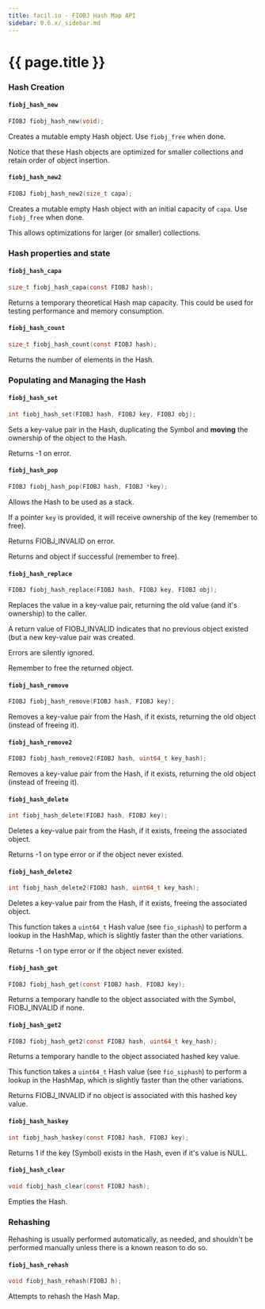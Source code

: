 ```yaml
---
title: facil.io - FIOBJ Hash Map API
sidebar: 0.6.x/_sidebar.md
---
```

# {{ page.title }}

### Hash Creation


#### `fiobj_hash_new`

```c
FIOBJ fiobj_hash_new(void);
```

Creates a mutable empty Hash object. Use `fiobj_free` when done.

Notice that these Hash objects are optimized for smaller collections and retain order of object insertion.

#### `fiobj_hash_new2`

```c
FIOBJ fiobj_hash_new2(size_t capa);
```

Creates a mutable empty Hash object with an initial capacity of `capa`. Use `fiobj_free` when done.

This allows optimizations for larger (or smaller) collections.


### Hash properties and state

#### `fiobj_hash_capa`

```c
size_t fiobj_hash_capa(const FIOBJ hash);
```

Returns a temporary theoretical Hash map capacity. This could be used for testing performance and memory consumption.

#### `fiobj_hash_count`

```c
size_t fiobj_hash_count(const FIOBJ hash);
```

Returns the number of elements in the Hash.

### Populating and Managing the Hash

#### `fiobj_hash_set`

```c
int fiobj_hash_set(FIOBJ hash, FIOBJ key, FIOBJ obj);
```

Sets a key-value pair in the Hash, duplicating the Symbol and **moving** the ownership of the object to the Hash.

Returns -1 on error.

#### `fiobj_hash_pop`

```c
FIOBJ fiobj_hash_pop(FIOBJ hash, FIOBJ *key);
```


Allows the Hash to be used as a stack.

If a pointer `key` is provided, it will receive ownership of the key (remember to free).

Returns FIOBJ_INVALID on error.

Returns and object if successful (remember to free).

#### `fiobj_hash_replace`

```c
FIOBJ fiobj_hash_replace(FIOBJ hash, FIOBJ key, FIOBJ obj);
```

Replaces the value in a key-value pair, returning the old value (and it's ownership) to the caller.

A return value of FIOBJ_INVALID indicates that no previous object existed (but a new key-value pair was created.

Errors are silently ignored.

Remember to free the returned object.

#### `fiobj_hash_remove`

```c
FIOBJ fiobj_hash_remove(FIOBJ hash, FIOBJ key);
```

Removes a key-value pair from the Hash, if it exists, returning the old object (instead of freeing it).

#### `fiobj_hash_remove2`

```c
FIOBJ fiobj_hash_remove2(FIOBJ hash, uint64_t key_hash);
```

Removes a key-value pair from the Hash, if it exists, returning the old object (instead of freeing it).

#### `fiobj_hash_delete`

```c
int fiobj_hash_delete(FIOBJ hash, FIOBJ key);
```

Deletes a key-value pair from the Hash, if it exists, freeing the associated object.

Returns -1 on type error or if the object never existed.

#### `fiobj_hash_delete2`

```c
int fiobj_hash_delete2(FIOBJ hash, uint64_t key_hash);
```

Deletes a key-value pair from the Hash, if it exists, freeing the associated object.

This function takes a `uint64_t` Hash value (see `fio_siphash`) to perform a lookup in the HashMap, which is slightly faster than the other variations.

Returns -1 on type error or if the object never existed.

#### `fiobj_hash_get`

```c
FIOBJ fiobj_hash_get(const FIOBJ hash, FIOBJ key);
```


Returns a temporary handle to the object associated with the Symbol, FIOBJ_INVALID if none.

#### `fiobj_hash_get2`

```c
FIOBJ fiobj_hash_get2(const FIOBJ hash, uint64_t key_hash);
```

Returns a temporary handle to the object associated hashed key value.

This function takes a `uint64_t` Hash value (see `fio_siphash`) to
perform a lookup in the HashMap, which is slightly faster than the other
variations.

Returns FIOBJ_INVALID if no object is associated with this hashed key value.

#### `fiobj_hash_haskey`

```c
int fiobj_hash_haskey(const FIOBJ hash, FIOBJ key);
```

Returns 1 if the key (Symbol) exists in the Hash, even if it's value is NULL.

#### `fiobj_hash_clear`

```c
void fiobj_hash_clear(const FIOBJ hash);
```

Empties the Hash.

### Rehashing

Rehashing is usually performed automatically, as needed, and shouldn't be performed manually unless there is a known reason to do so.

#### `fiobj_hash_rehash`

```c
void fiobj_hash_rehash(FIOBJ h);
```

Attempts to rehash the Hash Map.


